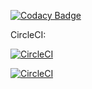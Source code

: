 [![Codacy Badge](https://api.codacy.com/project/badge/Grade/d07dd81bddb140bba2c12b227e10badc)](https://www.codacy.com/app/gaurav714/ibm-w2-buzzup-server?utm_source=github.com&amp;utm_medium=referral&amp;utm_content=gaurav714/ibm-w2-buzzup-server&amp;utm_campaign=Badge_Grade)

CircleCI:

[![CircleCI](https://circleci.com/gh/gaurav714/ibm-w2-buzzup-server.svg?style=svg)](https://circleci.com/gh/gaurav714/ibm-w2-buzzup-server)

[![CircleCI](https://circleci.com/gh/Vickykruz/ibm-w2-buzzup-server.svg?style=svg)](https://circleci.com/gh/Vickykruz/ibm-w2-buzzup-server)
